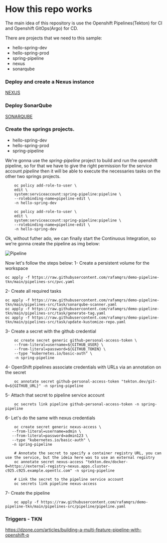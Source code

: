 # How this repo works
The main idea of this repository is use the Openshift Pipelines(Tekton) for CI and Openshift GitOps(Argo) for CD.

There are   projects that we need to this sample:
- hello-spring-dev
- hello-spring-prod
- spring-pipeline
- nexus
- sonarqube

### Deploy and create a Nexus instance
[NEXUS](https://github.com/rafamqrs/demo-pipeline-tkn/nexus/README.md)


### Deploy SonarQube
[SONARQUBE](https://github.com/rafamqrs/demo-pipeline-tkn/sonarqube/sonarqube.adoc)


### Create the springs projects.
- hello-spring-dev
- hello-spring-prod
- spring-pipeline

We're gonna use the *spring-pipeline* project to build and run the openshift pipeline, so for that we have to give the right permission for the service account *pipeline* then it will be able to execute the necessaries tasks on the other two springs projects.

```shell
    oc policy add-role-to-user \
    edit \
    system:serviceaccount:spring-pipeline:pipeline \
    --rolebinding-name=pipeline-edit \
    -n hello-spring-dev
```
```shell
    oc policy add-role-to-user \
    edit \
    system:serviceaccount:spring-pipeline:pipeline \
    --rolebinding-name=pipeline-edit \
    -n hello-spring-dev
```

Ok, without futher ado, we can finally start the Continuous Integration, so we're gonna create the pipeline as img below:

![Pipeline](https://github.com/rafamqrs/demo-pipeline-tkn/blob/main/imgs/pipeline.png)

Now let's follow the steps below: 
1- Create a persistent volume for the workspace
```shell
oc apply -f https://raw.githubusercontent.com/rafamqrs/demo-pipeline-tkn/main/pipelines-src/pvc.yaml
```
2- Create all required tasks
```shell
oc apply -f https://raw.githubusercontent.com/rafamqrs/demo-pipeline-tkn/main/pipelines-src/task/sonarqube-scanner.yaml
oc apply -f https://raw.githubusercontent.com/rafamqrs/demo-pipeline-tkn/main/pipelines-src/task/generate-tag.yaml
oc apply -f https://raw.githubusercontent.com/rafamqrs/demo-pipeline-tkn/main/pipelines-src/task/update-kustomize-repo.yaml
```

3- Create a secret with the github credential
```shell
    oc create secret generic github-personal-access-token \
    --from-literal=username=${GITHUB_USER} \
    --from-literal=password=${GITHUB_TOKEN} \
    --type "kubernetes.io/basic-auth" \
    -n spring-pipeline
```
4- OpenShift pipelines associate credentials with URLs via an annotation on the secret
```shell
    oc annotate secret github-personal-access-token "tekton.dev/git-0=${GITHUB_URL}" -n spring-pipeline
```
5- Attach that secret to pipeline service account
```shell
    oc secrets link pipeline github-personal-access-token -n spring-pipeline
```

6- Let's do the same with nexus credentials
```shell
    oc create secret generic nexus-access \
   --from-literal=username=admin \
   --from-literal=password=admin123 \
   --type "kubernetes.io/basic-auth" \
   -n spring-pipeline

    # Annotate the secret to specify a container registry URL, you can use the service, but the ideia here was to use an external registry
    oc annotate secret nexus-access "tekton.dev/docker-0=https://external-registry-nexus.apps.cluster-c925.c925.example.opentlc.com" -n spring-pipeline

    # Link the secret to the pipeline service account
    oc secrets link pipeline nexus-access    
```

7- Create the pipeline
```shell
    oc apply -f https://raw.githubusercontent.com/rafamqrs/demo-pipeline-tkn/main/pipelines-src/pipeline/pipeline.yaml 
```

### Triggers - TKN
https://dzone.com/articles/building-a-multi-feature-pipeline-with-openshift-p